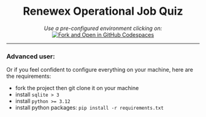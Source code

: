 <h1 align="center"> Renewex Operational Job Quiz </h1>

<p align="center">
  <em>Use a pre-configured environment clicking on:</em>
  <br>
  <a href="https://github.com/codespaces/new?hide_repo_select=true&ref=main&repo=868068523">
      <img src="https://github.com/codespaces/badge.svg" alt="Fork and Open in GitHub Codespaces" onerror="this.style.display='none'">
  </a>
</p>

---

### Advanced user:

Or if you feel confident to configure everything on your machine, here are the requirements:

- fork the project then git clone it on your machine
- install `sqlite > 3`
- install `python >= 3.12`
- install python packages: `pip install -r requirements.txt`
